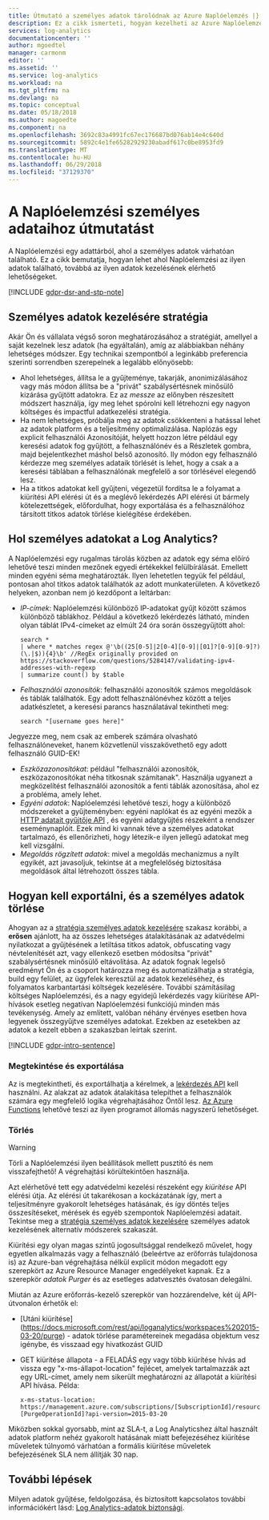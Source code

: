 ```yaml
---
title: Útmutató a személyes adatok tárolódnak az Azure Naplóelemzés |} Microsoft Docs
description: Ez a cikk ismerteti, hogyan kezelheti az Azure Naplóelemzés és a metódusok azonosításához és eltávolításához található személyes adatokat.
services: log-analytics
documentationcenter: ''
author: mgoedtel
manager: carmonm
editor: ''
ms.assetid: ''
ms.service: log-analytics
ms.workload: na
ms.tgt_pltfrm: na
ms.devlang: na
ms.topic: conceptual
ms.date: 05/18/2018
ms.author: magoedte
ms.component: na
ms.openlocfilehash: 3692c83a4991fc67ec176687bd076ab14e4c640d
ms.sourcegitcommit: 5892c4e1fe65282929230abadf617c0be8953fd9
ms.translationtype: MT
ms.contentlocale: hu-HU
ms.lasthandoff: 06/29/2018
ms.locfileid: "37129370"
---
```

# <a name="guidance-for-personal-data-stored-in-log-analytics"></a>A Naplóelemzési személyes adataihoz útmutatást

A Naplóelemzési egy adattárból, ahol a személyes adatok várhatóan található. Ez a cikk bemutatja, hogyan lehet ahol Naplóelemzési az ilyen adatok található, továbbá az ilyen adatok kezelésének elérhető lehetőségeket.

[!INCLUDE [gdpr-dsr-and-stp-note](../../includes/gdpr-dsr-and-stp-note.md)]

## <a name="strategy-for-personal-data-handling"></a>Személyes adatok kezelésére stratégia

Akár Ön és vállalata végső soron meghatározásához a stratégiát, amellyel a saját kezelnek lesz adatok (ha egyáltalán), amíg az alábbiakban néhány lehetséges módszer. Egy technikai szempontból a leginkább preferencia szerinti sorrendben szerepelnek a legalább előnyösebb:

* Ahol lehetséges, állítsa le a gyűjteménye, takarják, anonimizálásához vagy más módon állítsa be a "privát" szabálysértésnek minősülő kizárása gyűjtött adatokra. Ez az _messze_ az előnyben részesített módszert használja, így meg lehet spórolni kell létrehozni egy nagyon költséges és impactful adatkezelési stratégia.
* Ha nem lehetséges, próbálja meg az adatok csökkenteni a hatással lehet az adatok platform és a teljesítmény optimalizálása. Naplózás egy explicit felhasználói Azonosítóját, helyett hozzon létre például egy keresési adatok fog gyűjtött, a felhasználónév és a Részletek gombra, majd bejelentkezhet máshol belső azonosító. Ily módon egy felhasználó kérdezze meg személyes adataik törlését is lehet, hogy a csak a a keresési táblában a felhasználónak megfelelő a sor törlésével elegendő lesz. 
* Ha a titkos adatokat kell gyűjteni, végezetül fordítsa le a folyamat a kiürítési API elérési út és a meglévő lekérdezés API elérési út bármely kötelezettségek, előfordulhat, hogy exportálása és a felhasználóhoz társított titkos adatok törlése kielégítése érdekében. 

## <a name="where-to-look-for-private-data-in-log-analytics"></a>Hol személyes adatokat a Log Analytics?

A Naplóelemzési egy rugalmas tárolás közben az adatok egy séma előíró lehetővé teszi minden mezőnek egyedi értékekkel felülbírálását. Emellett minden egyéni séma meghatározták. Ilyen lehetetlen tegyük fel például, pontosan ahol titkos adatok találhatók az adott munkaterületen. A következő helyeken, azonban nem jó kezdőpont a leltárban:

* *IP-címek*: Naplóelemzési különböző IP-adatokat gyűjt között számos különböző táblákhoz. Például a következő lekérdezés látható, minden olyan táblát IPv4-címeket az elmúlt 24 óra során összegyűjtött ahol:
    ```
    search * 
    | where * matches regex @'\b((25[0-5]|2[0-4][0-9]|[01]?[0-9][0-9]?)(\.|$)){4}\b' //RegEx originally provided on https://stackoverflow.com/questions/5284147/validating-ipv4-addresses-with-regexp
    | summarize count() by $table
    ```
* *Felhasználói azonosítók*: felhasználói azonosítók számos megoldások és táblák találhatók. Egy adott felhasználónévhez között a teljes adatkészletet, a keresési parancs használatával tekintheti meg:
    ```
    search "[username goes here]"
    ```
Jegyezze meg, nem csak az emberek számára olvasható felhasználóneveket, hanem közvetlenül visszakövethető egy adott felhasználó GUID-EK!
* *Eszközazonosítókat*: például "felhasználói azonosítók, eszközazonosítókat néha titkosnak számítanak". Használja ugyanezt a megközelítést felhasználói azonosítók a fenti táblák azonosítása, ahol ez a probléma, amely lehet. 
* *Egyéni adatok*: Naplóelemzési lehetővé teszi, hogy a különböző módszereket a gyűjteményben: egyéni naplókat és az egyéni mezők a [HTTP adatait gyűjtője API](log-analytics-data-collector-api.md) , és egyéni adatgyűjtés részeként a rendszer eseménynaplóit. Ezek mind ki vannak téve a személyes adatokat tartalmazó, és ellenőrizheti, hogy létezik-e ilyen jellegű adatokat meg kell vizsgálni.
* *Megoldás rögzített adatok*: mivel a megoldás mechanizmus a nyílt egyikét, azt javasoljuk, tekintse át a megfelelőség biztosítása megoldások által létrehozott összes tábla.

## <a name="how-to-export-and-delete-private-data"></a>Hogyan kell exportálni, és a személyes adatok törlése

Ahogyan az a [stratégia személyes adatok kezelésére](#strategy-for-personal-data-handling) szakasz korábbi, a __erősen__ ajánlott, ha az összes lehetséges átalakításának az adatvédelmi nyilatkozat a gyűjtésének a letiltása titkos adatok, obfuscating vagy névtelenítését azt, vagy ellenkező esetben módosítsa "privát" szabálysértésnek minősülő eltávolítása. Az adatok fognak legelső eredményt Ön és a csoport határozza meg és automatizálhatja a stratégia, build egy felület, az ügyfelek keresztül az adatok kezeléséhez, és folyamatos karbantartási költségek kezelésére. További számításilag költséges Naplóelemzési, és a nagy egyidejű lekérdezés vagy kiürítése API-hívások esetleg negatívan Naplóelemzési funkciójú minden más tevékenység. Amely az említett, valóban néhány érvényes esetben hova legyenek összegyűjtve személyes adatokat. Ezekben az esetekben az adatok a kezelt ebben a szakaszban leírtak szerint.

[!INCLUDE [gdpr-intro-sentence](../../includes/gdpr-intro-sentence.md)]

### <a name="view-and-export"></a>Megtekintése és exportálása

Az is megtekintheti, és exportálhatja a kérelmek, a [lekérdezés API](https://dev.loganalytics.io/) kell használni. Az alakzat az adatok átalakítása telepíthet a felhasználók számára egy megfelelő logika végrehajtásához Öntől lesz. [Az Azure Functions](https://azure.microsoft.com/services/functions/) lehetővé teszi az ilyen programot állomás nagyszerű lehetőséget.

### <a name="delete"></a>Törlés

> [!WARNING]
> Törli a Naplóelemzési ilyen beállítások mellett pusztító és nem visszafejthető! A végrehajtási körültekintően használja.

Azt elérhetővé tett egy adatvédelmi kezelési részeként egy *kiürítése* API elérési útja. Az elérési út takarékosan a kockázatának így, mert a teljesítményre gyakorolt lehetséges hatásának, és így döntés teljes összesítéseket, mérések és egyéb szempontok Naplóelemzési adatait. Tekintse meg a [stratégia személyes adatok kezelésére](#strategy-for-personal-data-handling) személyes adatok kezelésének alternatív módszerek szakaszát.

Kiürítési egy olyan magas szintű jogosultsággal rendelkező művelet, hogy egyetlen alkalmazás vagy a felhasználó (beleértve az erőforrás tulajdonosa is) az Azure-ban végrehajtása nélkül explicit módon megadott egy szerepkört az Azure Resource Manager engedélyeket kapnak. Ez a szerepkör _adatok Purger_ és az esetleges adatvesztés óvatosan delegálni. 

Miután az Azure erőforrás-kezelő szerepkör van hozzárendelve, két új API-útvonalon érhetők el: 

* [Utáni kiürítése] (https://docs.microsoft.com/rest/api/loganalytics/workspaces%202015-03-20/purge) - adatok törlése paramétereinek megadása objektum vesz igénybe, és visszaad egy hivatkozást GUID 
* GET kiürítése állapota - a FELADÁS egy vagy több kiürítése hívás ad vissza egy "x-ms-állapot-location" fejlécet, amelyek tartalmazzák azt egy URL-címet, amely nem sikerült meghatározni az állapotát a kiürítési API hívása. Példa:

    ```
    x-ms-status-location: https://management.azure.com/subscriptions/[SubscriptionId]/resourceGroups/[ResourceGroupName]/providers/Microsoft.OperatonalInsights/workspaces/[WorkspaceName]/operations/purge-[PurgeOperationId]?api-version=2015-03-20
    ```

Miközben sokkal gyorsabb, mint az SLA-t, a Log Analyticshez által használt adatok platform nehéz gyakorolt hatásának miatt befejezéséhez kiürítése műveletek túlnyomó várhatóan a formális kiürítése műveletek befejezésének SLA nem állítják 30 nap. 

## <a name="next-steps"></a>További lépések
Milyen adatok gyűjtése, feldolgozása, és biztosított kapcsolatos további információkért lásd: [Log Analytics-adatok biztonsági](log-analytics-data-security.md).